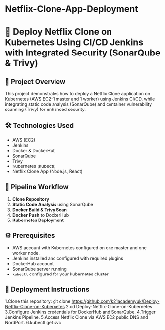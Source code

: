 # Netflix-Clone-App-Deployment
# 🚀 Deploy Netflix Clone on Kubernetes Using CI/CD Jenkins with Integrated Security (SonarQube & Trivy)

## 📖 Project Overview
This project demonstrates how to deploy a Netflix Clone application on Kubernetes (AWS EC2-1 master and 1 worker) using Jenkins CI/CD, while integrating static code analysis (SonarQube) and container vulnerability scanning (Trivy) for enhanced security.

## 🛠️ Technologies Used
- AWS (EC2)
- Jenkins
- Docker & DockerHub
- SonarQube
- Trivy
- Kubernetes (kubectl)
- Netflix Clone App (Node.js, React)

## 📌 Pipeline Workflow
1. **Clone Repository**
2. **Static Code Analysis** using SonarQube
3. **Docker Build & Trivy Scan**
4. **Docker Push** to DockerHub
5. **Kubernetes Deployment**

## ⚙️ Prerequisites
- AWS account with Kubernetes configured on one master and one worker node.
- Jenkins installed and configured with required plugins
- DockerHub account
- SonarQube server running
- `kubectl` configured for your kubernetes cluster

## 🚀 Deployment Instructions
1.Clone this repository:
   git clone https://github.com/k21academyuk/Deploy-Netflix-Clone-on-Kubernetes
2.cd Deploy-Netflix-Clone-on-Kubernetes
3.Configure Jenkins credentials for DockerHub and SonarQube.
4.Trigger Jenkins Pipeline.
5.Access Netflix Clone via AWS EC2 public DNS and NordPort.
6.kubectl get svc
